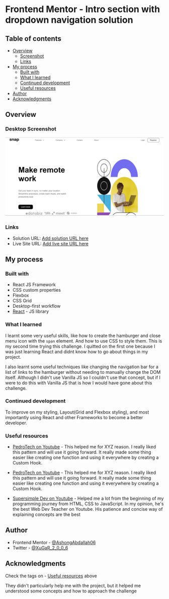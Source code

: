 # Frontend Mentor - Intro section with dropdown navigation solution

## Table of contents

- [Overview](#overview)
  - [Screenshot](#screenshot)
  - [Links](#links)
- [My process](#my-process)
  - [Built with](#built-with)
  - [What I learned](#what-i-learned)
  - [Continued development](#continued-development)
  - [Useful resources](#useful-resources)
- [Author](#author)
- [Acknowledgments](#acknowledgments)


## Overview

### Desktop Screenshot

![](./public/Desktop-Screenshot.png)


### Links

- Solution URL: [Add solution URL here](https://your-solution-url.com)
- Live Site URL: [Add live site URL here](https://your-live-site-url.com)

## My process

### Built with

- React JS Framework
- CSS custom properties
- Flexbox
- CSS Grid
- Desktop-first workflow
- [React](https://reactjs.org/) - JS library


### What I learned
I learnt some very useful skills, like how to create the hamburger and close menu icon with the `span` element. And how to use CSS to style them. This is my second time trying this challenge. I quitted on the first one because I was just learning React and didnt know how to go about things in my project. 

I also learnt some useful techniques like changing the navigation bar for a list of links to the hamburger without needing to manually change the DOM itself. Although I didn't use Vanilla JS so I couldn't use that concept, but if I were to do this with Vanilla JS that is how I would have gone about this challenge.


### Continued development
To improve on my styling, Layout(Grid and Flexbox styling), and most importantly using React and other Frameworks to become a better developer.

### Useful resources

- [PedroTech on Youtube](https://www.example.com) - This helped me for XYZ reason. I really liked this pattern and will use it going forward. It really made some thing easier like creating one function and using it everywhere by creating a Custom Hook.

- [PedroTech on Youtube](https://www.example.com) - This helped me for XYZ reason. I really liked this pattern and will use it going forward. It really made some thing easier like creating one function and using it everywhere by creating a Custom Hook.

- [Supersimple Dev on Youtube](https://www.youtube.com/c/supersimpledev) - Helped me a lot from the beginning of my programming journey from HTML, CSS to JavaScript. In my opinion, he's the best Web Dev Teacher on Youtube. His patience and concise way of explaining concepts are the best

## Author

<!-- - Website - [Add your name here](https://www.your-site.com) -->
- Frontend Mentor - [@AshongAbdallah06](https://www.frontendmentor.io/profile/AshongAbdallah06)
- Twitter - [@XuGaR_2_0_0_6](https://twitter.com/XuGaR_2_0_0_6)

## Acknowledgments
Check the tags on - [Useful resources](#useful-resources) above

They didn't particularly help me with the project, but it helped me understood some concepts and how to approach the challenge

